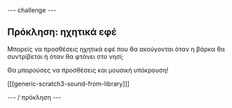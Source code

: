 --- challenge ---

## Πρόκληση: ηχητικά εφέ

Μπορείς να προσθέσεις ηχητικά εφέ που θα ακούγονται όταν η βάρκα θα συντρίβεται ή όταν θα φτάνει στο νησί;

Θα μπορούσες να προσθέσεις και μουσική υπόκρουση!

[[[generic-scratch3-sound-from-library]]]

--- / πρόκληση ---